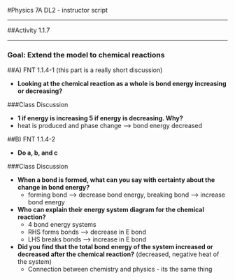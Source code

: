 #Physics 7A DL2 - instructor script

-----------------------

##Activity 1.1.7

-----------------------

### Goal: Extend the model to chemical reactions

##A) FNT 1.1.4-1 (this part is a really short discussion)
* **Looking at the chemical reaction as a whole is bond energy increasing or decreasing?**

###Class Discussion
* **1 if energy is increasing 5 if energy is decreasing. Why?**
* heat is produced and phase change --> bond energy decreased

##B) FNT 1.1.4-2
* **Do a, b, and c**

###Class Discussion
* **When a bond is formed, what can you say with certainty about the change in bond energy?**
	* forming bond --> decrease bond energy, breaking bond --> increase bond energy
* **Who can explain their energy system diagram for the chemical reaction?**
	* 4 bond energy systems
	* RHS forms bonds --> decrease in E bond
	* LHS breaks bonds --> increase in E bond
* **Did you find that the total bond energy of the system increased or decreased after
the chemical reaction?** (decreased, negative heat of the system)
	* Connection between chemistry and physics - its the same thing